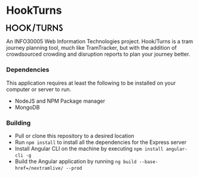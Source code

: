 # HookTurns

<img src="assets/img/logo_b.png" width="30%">

An INFO30005 Web Information Technologies project.
Hook/Turns is a tram journey planning tool, much like TramTracker, but with the addition of crowdsourced crowding and disruption reports to plan your journey better.

### Dependencies
This application requires at least the following to be installed on your computer or server to run.
* NodeJS and NPM Package manager
* MongoDB

### Building
* Pull or clone this repository to a desired location
* Run `npm install` to install all the dependencies for the Express server
* Install Angular CLI on the machine by executing `npm install angular-cli -g`
* Build the Angular application by running `ng build --base-href=/nextramlive/ --prod`
